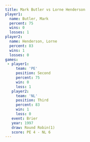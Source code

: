 ```yaml
---
title: Mark Butler vs Lorne Henderson
player1:                
  name: Butler, Mark    
  percent: 75           
  wins: 0               
  losses: 1             
player2:                
  name: Henderson, Lorne
  percent: 83           
  wins: 1               
  losses: 0             
games:
 - player1:          
     team: 'PE'      
     position: Second
     percent: 75     
     win: 0          
     loss: 1         
   player2:         
     team: 'NL'     
     position: Third
     percent: 83    
     win: 1         
     loss: 0        
   event: Brier        
   year: 1997          
   draw: Round Robin(1)
   score: PE 4 - NL 6  
---
```

